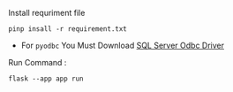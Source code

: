 Install requriment file
  ``` 
  pinp insall -r requirement.txt
  ```

* For `pyodbc` You Must Download [SQL Server Odbc Driver](https://go.microsoft.com/fwlink/?linkid=2266640)


Run Command :
  ``` 
  flask --app app run
  ```